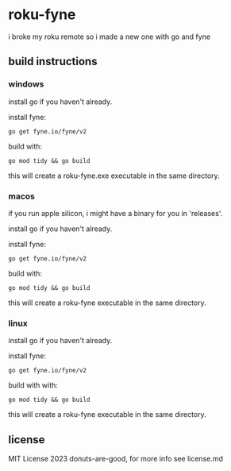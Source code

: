 # roku-fyne

i broke my roku remote so i made a new one with go and fyne 
## build instructions

### windows

install go if you haven't already.

install fyne:


```go get fyne.io/fyne/v2```

build with:


```go mod tidy && go build```

this will create a roku-fyne.exe executable in the same directory.

### macos

if you run apple silicon, i might have a binary for you in 'releases'.


install go if you haven't already.

install fyne:


```go get fyne.io/fyne/v2```

build with:


```go mod tidy && go build```

this will create a roku-fyne executable in the same directory.

### linux

install go if you haven't already.

install fyne:


```go get fyne.io/fyne/v2```

build with with:


```go mod tidy && go build```

this will create a roku-fyne executable in the same directory.



## license

MIT License 2023 donuts-are-good, for more info see license.md
